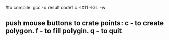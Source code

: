 #to compile: gcc -o result code1.c -lX11 -lGL -w

## push mouse buttons to crate points: c - to create polygon. f - to fill polygin. q - to quit 

